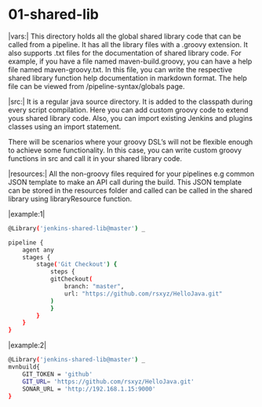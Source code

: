 # 01-shared-lib
|vars:| This directory holds all the global shared library code that can be called from a pipeline. It has all the library files with a .groovy extension. It also supports .txt files for the documentation of shared library code. For example, if you have a file named maven-build.groovy, you can have a help file named maven-groovy.txt. In this file, you can write the respective shared library function help documentation in markdown format.  The help file can be viewed from <your-jenkins-url>/pipeline-syntax/globals page. 

|src:| It is a regular java source directory. It is added to the classpath during every script compilation. Here you can add custom groovy code to extend yous shared library code. Also, you can import existing Jenkins and plugins classes using an import statement.

There will be scenarios where your groovy DSL’s will not be flexible enough to achieve some functionality. In this case, you can write custom groovy functions in src and call it in your shared library code.

|resources:| All the non-groovy files required for your pipelines e.g common JSON template to make an API call during the build. This JSON template can be stored in the resources folder and called can be called in the shared library using libraryResource function.

|example:1|
```bash
@Library('jenkins-shared-lib@master') _

pipeline {
    agent any
    stages {
        stage('Git Checkout') {
            steps {
            gitCheckout(
                branch: "master",
                url: "https://github.com/rsxyz/HelloJava.git"
            )
            }
        }
    }
}

```
|example:2|
```bash
@Library('jenkins-shared-lib@master') _
mvnbuild{
    GIT_TOKEN = 'github'
    GIT_URL= 'https://github.com/rsxyz/HelloJava.git'
    SONAR_URL = 'http://192.168.1.15:9000'
}
```
